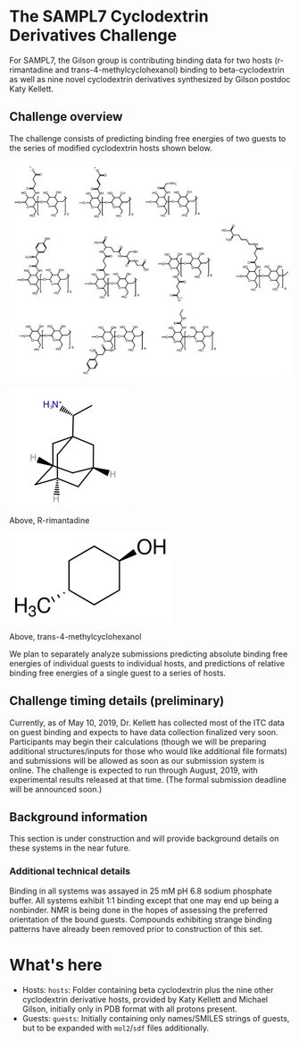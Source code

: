 # The SAMPL7 Cyclodextrin Derivatives Challenge

For SAMPL7, the Gilson group is contributing binding data for two hosts (r-rimantadine and trans-4-methylcyclohexanol) binding to beta-cyclodextrin as well as nine novel cyclodextrin derivatives synthesized by Gilson postdoc Katy Kellett.

## Challenge overview

The challenge consists of predicting binding free energies of two guests to the series of modified cyclodextrin hosts shown below.

![](images/sampl_host_structures.jpg)

![](images/R_rimantadine.jpg)

Above, R-rimantadine

![](images/trans_4_methylcyclohexanol.png)

Above, trans-4-methylcyclohexanol

We plan to separately analyze submissions predicting absolute binding free energies of individual guests to individual hosts, and predictions of relative binding free energies of a single guest to a series of hosts.

## Challenge timing details (preliminary)

Currently, as of May 10, 2019, Dr. Kellett has collected most of the ITC data on guest binding and expects to have data collection finalized very soon. Participants may begin their calculations (though we will be preparing additional structures/inputs for those who would like additional file formats) and submissions will be allowed as soon as our submission system is online. The challenge is expected to run through August, 2019, with experimental results released at that time. (The formal submission deadline will be announced soon.)

## Background information

This section is under construction and will provide background details on these systems in the near future.


### Additional technical details

Binding in all systems was assayed in 25 mM pH 6.8 sodium phosphate buffer. All systems exhibit 1:1 binding except that one may end up being a nonbinder. NMR is being done in the hopes of assessing the preferred orientation of the bound guests.
Compounds exhibiting strange binding patterns have already been removed prior to construction of this set.

# What's here

- Hosts: `hosts`: Folder containing beta cyclodextrin plus the nine other cyclodextrin derivative hosts, provided by Katy Kellett and Michael Gilson, initially only in PDB format with all protons present.
- Guests: `guests`: Initially containing only names/SMILES strings of guests, but to be expanded with `mol2`/`sdf` files additionally.
